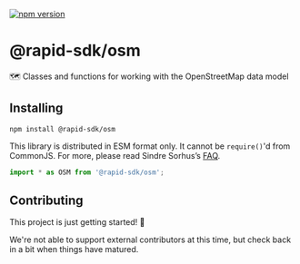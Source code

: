 [![npm version](https://badge.fury.io/js/%40rapid-sdk%2Fosm.svg)](https://badge.fury.io/js/%40rapid-sdk%2Fosm)

# @rapid-sdk/osm

🗺 Classes and functions for working with the OpenStreetMap data model


## Installing

`npm install @rapid-sdk/osm`

This library is distributed in ESM format only.  It cannot be `require()`'d from CommonJS.
For more, please read Sindre Sorhus’s [FAQ](https://gist.github.com/sindresorhus/a39789f98801d908bbc7ff3ecc99d99c).

```js
import * as OSM from '@rapid-sdk/osm';
```


## Contributing

This project is just getting started! 🌱

We're not able to support external contributors at this time, but check back in a bit when things have matured.

